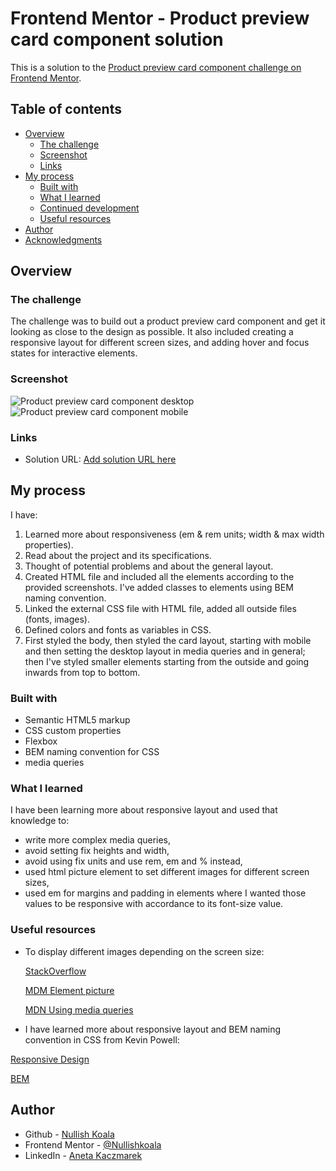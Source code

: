 # Frontend Mentor - Product preview card component solution

This is a solution to the [Product preview card component challenge on Frontend Mentor](https://www.frontendmentor.io/challenges/product-preview-card-component-GO7UmttRfa).

## Table of contents

- [Overview](#overview)
  - [The challenge](#the-challenge)
  - [Screenshot](#screenshot)
  - [Links](#links)
- [My process](#my-process)
  - [Built with](#built-with)
  - [What I learned](#what-i-learned)
  - [Continued development](#continued-development)
  - [Useful resources](#useful-resources)
- [Author](#author)
- [Acknowledgments](#acknowledgments)

## Overview

### The challenge

The challenge was to build out a product preview card component and get it looking as close to the design as possible. It also included creating a responsive layout for different screen sizes, and adding hover and focus states for interactive elements.

### Screenshot

![Product preview card component desktop]()
![Product preview card component mobile]()

### Links

- Solution URL: [Add solution URL here](https://your-solution-url.com)

## My process

I have:

1. Learned more about responsiveness (em & rem units; width & max width properties).
2. Read about the project and its specifications.
3. Thought of potential problems and about the general layout.
4. Created HTML file and included all the elements according to the provided screenshots. I've added classes to elements using BEM naming convention.
5. Linked the external CSS file with HTML file, added all outside files (fonts, images).
6. Defined colors and fonts as variables in CSS.
7. First styled the body, then styled the card layout, starting with mobile and then setting the desktop layout in media queries and in general; then I've styled smaller elements starting from the outside and going inwards from top to bottom.

### Built with

- Semantic HTML5 markup
- CSS custom properties
- Flexbox
- BEM naming convention for CSS
- media queries

### What I learned

I have been learning more about responsive layout and used that knowledge to:

- write more complex media queries,
- avoid setting fix heights and width,
- avoid using fix units and use rem, em and % instead,
- used html picture element to set different images for different screen sizes,
- used em for margins and padding in elements where I wanted those values to be responsive with accordance to its font-size value.

### Useful resources

- To display different images depending on the screen size:

  [StackOverflow](https://stackoverflow.com/questions/39891785/how-to-display-different-images-in-mobile-and-desktop-devices)

  [MDM Element picture](https://developer.mozilla.org/en-US/docs/Web/HTML/Element/picture)

  [MDN Using media queries](https://developer.mozilla.org/en-US/docs/Web/CSS/CSS_media_queries/Using_media_queries)

- I have learned more about responsive layout and BEM naming convention in CSS from Kevin Powell:

[Responsive Design](https://courses.kevinpowell.co/)

[BEM](https://www.youtube.com/watch?v=SLjHSVwXYq4)

## Author

- Github - [Nullish Koala](https://github.com/NullishKoala)
- Frontend Mentor - [@Nullishkoala](https://www.frontendmentor.io/profile/NullishKoala)
- LinkedIn - [Aneta Kaczmarek](https://www.linkedin.com/in/aneta-m-kaczmarek/)
